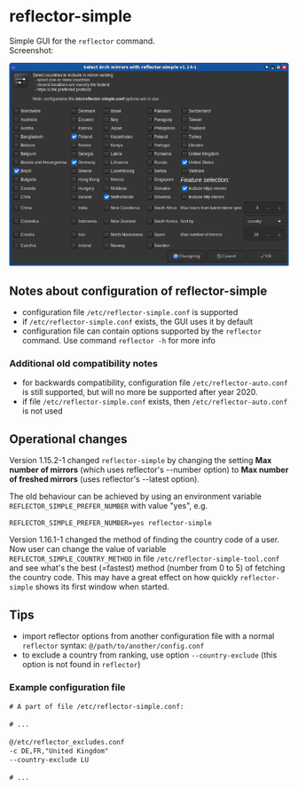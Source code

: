 # reflector-simple

Simple GUI for the `reflector` command.<br>
Screenshot:<br>

![](reflector-simple.png)

## Notes about configuration of reflector-simple

- configuration file `/etc/reflector-simple.conf` is supported
- if `/etc/reflector-simple.conf` exists, the GUI uses it by default
- configuration file can contain options supported by the `reflector` command. Use command `reflector -h` for more info

### Additional old compatibility notes
- for backwards compatibility, configuration file `/etc/reflector-auto.conf` is still supported, but will no more be supported after year 2020.
- if file `/etc/reflector-simple.conf` exists, then `/etc/reflector-auto.conf` is not used

## Operational changes

Version 1.15.2-1 changed `reflector-simple` by changing the setting **Max number of mirrors** (which uses reflector's --number option) to **Max number of freshed mirrors** (uses reflector's --latest option).

The old behaviour can be achieved by using an environment variable `REFLECTOR_SIMPLE_PREFER_NUMBER` with value "yes", e.g.
```
REFLECTOR_SIMPLE_PREFER_NUMBER=yes reflector-simple
```

Version 1.16.1-1 changed the method of finding the country code of a user. Now user can change the value of variable `REFLECTOR_SIMPLE_COUNTRY_METHOD` in file `/etc/reflector-simple-tool.conf` and see what's the best (=fastest) method (number from 0 to 5) of fetching the country code. This may have a great effect on how quickly `reflector-simple` shows its first window when started.

## Tips

- import reflector options from another configuration file with a normal `reflector` syntax: `@/path/to/another/config.conf`
- to exclude a country from ranking, use option `--country-exclude` (this option is not found in `reflector`)

### Example configuration file
```
# A part of file /etc/reflector-simple.conf:

# ...

@/etc/reflector_excludes.conf
-c DE,FR,"United Kingdom"
--country-exclude LU

# ...
```
